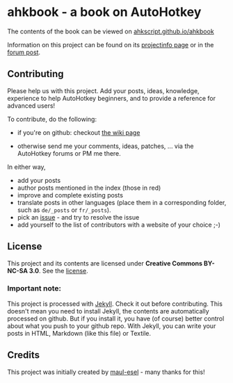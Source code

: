 # ahkbook - a book on AutoHotkey

The contents of the book can be viewed on [ahkscript.github.io/ahkbook](http://ahkscript.github.io/ahkbook/index.html)

Information on this project can be found on its [projectinfo page](http://ahkscript.github.io/ahkbook/projectinfo.html) or in the [forum post](http://www.autohotkey.com/forum/viewtopic.php?t=78265).

## Contributing
Please help us with this project. Add your posts, ideas, knowledge, experience to help AutoHotkey beginners, and to provide a reference for advanced users!

To contribute, do the following:

* if you're on github: checkout [the wiki page](https://github.com/ahkscript/ahkbook/wiki/Contributing)

* otherwise send me your comments, ideas, patches, ... via the AutoHotkey forums or PM me there.

In either way,

* add your posts
* author posts mentioned in the index (those in red)
* improve and complete existing posts
* translate posts in other languages (place them in a corresponding folder, such as `de/_posts` or `fr/_posts`).
* pick an [issue](https://github.com/ahkscript/ahkbook/issues) - and try to resolve the issue
* add yourself to the list of contributors with a website of your choice ;-)

## License
This project and its contents are licensed under **Creative Commons BY-NC-SA 3.0**. See the [license](https://github.com/ahkscript/ahkbook/blob/gh-pages/license.md "license").

### Important note:
This project is processed with [Jekyll](https://github.com/mojombo/jekyll#readme). Check it out before contributing.
This doesn't mean you need to install Jekyll, the contents are automatically processed on github. But if you install it, you have (of course) better control about what you push to your github repo.
With Jekyll, you can write your posts in HTML, Markdown (like this file) or Textile.

## Credits
This project was initially created by [maul-esel](https://github.com/maul-esel/ahkbook) - many thanks for this!
